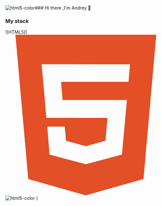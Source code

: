 ![html5-color](https://github.com/Andrey000001/Andrey000001/assets/116907910/b2be9b25-ff83-4d9d-b44a-a37b50ff5aeb)### Hi there ,I'm Andrey 👋

### My stack



![HTML5](<svg fill="#E34F26" role="img" viewBox="0 0 24 24" xmlns="http://www.w3.org/2000/svg"><title>HTML5</title><path d="M1.5 0h21l-1.91 21.563L11.977 24l-8.564-2.438L1.5 0zm7.031 9.75l-.232-2.718 10.059.003.23-2.622L5.412 4.41l.698 8.01h9.126l-.326 3.426-2.91.804-2.955-.81-.188-2.11H6.248l.33 4.171L12 19.351l5.379-1.443.744-8.157H8.531z"/></svg>![html5-color](https://github.com/Andrey000001/Andrey000001/assets/116907910/50a2c6e9-91d3-4ec1-9379-d649501c899f)
)

